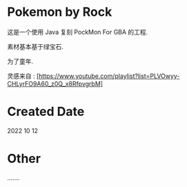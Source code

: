 # Pokemon by Rock

这是一个使用 Java 复刻 PockMon For GBA 的工程.

素材基本基于绿宝石.

为了童年.

灵感来自 : [https://www.youtube.com/playlist?list=PLVOwyy-CHLyrFO9A60_z0Q_x8RfpvgrbM]

# Created Date 

2022 10 12

# Other

....... 
